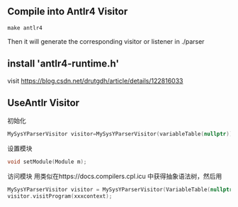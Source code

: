 ## Compile into Antlr4 Visitor
```makefile
make antlr4
```
Then it will generate the corresponding visitor or listener in ./parser
## install 'antlr4-runtime.h'
visit https://blog.csdn.net/drutgdh/article/details/122816033
## UseAntlr Visitor
初始化
```c++
MySysYParserVisitor visitor=MySysYParserVisitor(variableTable(nullptr));
```
设置模块
```c++
void setModule(Module m);
```
访问模块
用类似在https://docs.compilers.cpl.icu
中获得抽象语法树，然后用
```c++
MySysYParserVisitor visitor = MySysYParserVisitor(VariableTable(nullptr));
visitor.visitProgram(xxxcontext);
```
